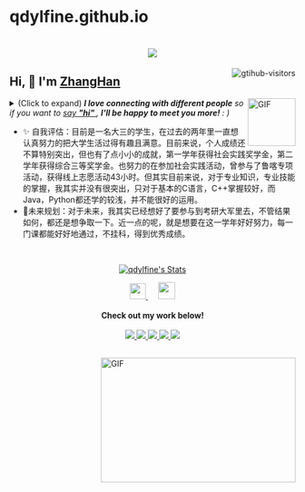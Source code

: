 # qdylfine.github.io
<h1 align="center"> <a href="https://sunguoqi.com/"> <img src="https://readme-typing-svg.herokuapp.com/?lines=console.log(%22Hello%2C%20World!%22);祝您今天愉快!&center=true&size=27"> </a> </h1>
<a href="https://github.com/qdylfine/computer-vision-in-action">
    <img align="right" src="https://komarev.com/ghpvc/?username=qdylfine&label=Visitors&color=red&style=flat&logo=github" alt="gtihub-visitors" />
</a>
 
## Hi, 👋  I'm <a href="http://welcome.voup.cn">ZhangHan</a>
 
<img align="right" alt="GIF" src="https://media.giphy.com/media/LnQjpWaON8nhr21vNW/giphy.gif" width="84" title="Say HI"> <details><summary>(Click to expand) <em><b>I love connecting with different people</b> so if you want to <a href="https://voup.cn" >say <b>"hi" </b></a>, <b>I'll be happy to meet you more!</b> : )</em></summary>
 
<!--my introduction start-->
    
- 姓名 张寒
- 性别 女
- 学校 中国海洋大学（OUC）
- ❤️ 喜欢看小说 🍉追综艺,🎸听音乐,👉追星人一枚， 1️⃣7️⃣&🐇（懂暗号之人一起玩啊！）
  
---
</details>
  
 - ✨ 自我评估：目前是一名大三的学生，在过去的两年里一直想认真努力的把大学生活过得有趣且满意。目前来说，个人成绩还不算特别突出，但也有了点小小的成就，第一学年获得社会实践奖学金，第二学年获得综合三等奖学金。也努力的在参加社会实践活动，曾参与了鲁喀专项活动，获得线上志愿活动43小时。但其实目前来说，对于专业知识，专业技能的掌握，我其实并没有很突出，只对于基本的C语言，C++掌握较好，而Java，Python都还学的较浅，并不能很好的运用。
 - 🍦未来规划：对于未来，我其实已经想好了要参与到考研大军里去，不管结果如何，都还是想争取一下。近一点的呢，就是想要在这一学年好好努力，每一门课都能好好地通过，不挂科，得到优秀成绩。
 
 
<!--my introduction end -->
 
<br>
 
<p align="center">
  <a href="https://github.com/qdylfine" class="rich-diff-level-one">
    <img src="https://github-readme-stats.vercel.app/api?username=qdylfine&title_color=333&text_color=777" alt="qdylfine's Stats" >
    <!-- &hide=issues
    <img src="https://github-readme-stats.vercel.app/api?username=qdylfine&hide=issues&title_color=333&text_color=777" alt="qdylfine's Stats" >
    -->
  </a>
</p>
 
<p align="center">
   <a href= "https://f.afbkw.cn/WQqVU6" height="300px" width="300px" target="_blank" alt="WeChat" title="WeChat">
    <img src="https://img.icons8.com/ios-filled/50/000000/weixing.png" width="28px"/>
  </a>
  &emsp;
      <a href="https://blog.csdn.net/qdylfine?type=blog" target="_blank" alt="CSDN" title="CSDN">
        <img src="https://img.icons8.com/material/48/000000/csdn.png" width="30px"/>
  </a>
  <br><br>
  <strong>Check out my work below!</strong>
  <br><br>
  <a href="https://github.com/qdylfine">
    <img src="https://badges.strrl.dev/visits/qdylfine/qdylfine?style=flat-square&color=black&logo=github">
  </a>
  <a href="https://github.com/qdylfine">
    <img src="https://badges.strrl.dev/years/qdylfine?style=flat-square&color=black&logo=github">
  </a>
  <a href="https://github.com/qdylfine?tab=repositories">
    <img src="https://badges.strrl.dev/repos/qdylfine?style=flat-square&color=black&logo=github">
  </a>
  <a href="https://gist.github.com/qdylfine">
    <img src="https://badges.strrl.dev/gists/qdylfine?style=flat-square&color=black&logo=github">
  </a>
  <a href="https://github.com/qdylfine">
    <img src="https://badges.strrl.dev/commits/monthly/qdylfine?style=flat-square&color=black&logo=github">
  </a>
</p>
 
<h2></h2>
 
<img align="right" alt="GIF" src="OctoCharmve/code.gif" width="343" height="220" title="Do what you like, and do it best!"> &nbsp;&nbsp;&nbsp;&nbsp;
 
</td></tr>
 
